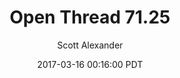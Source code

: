 ---
layout: podcast
title: "Open Thread 71.25"
author: Scott Alexander
description: https://slatestarcodex.com/2017/03/16/open-thread-71-25/
date: 2017-03-16 00:16:00 PDT
length: 77285
duration: 19
guid: open-thread-71-25
---
